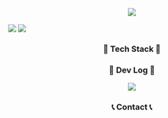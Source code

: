 
<!-- Header -->
<div align="center">
  <img src="https://capsule-render.vercel.app/api?type=rounded&color=gradient&text=Welcome%20to%20SIK's%20GitHub%20👋&animation=twinkling&fontSize=40&fontAlignY=50&fontAlign=50&height=180">
</div>

<br>

<div style="align:center; display:flex; flex-direction:row;">
  <img src="https://github-readme-stats.vercel.app/api/top-langs/?username=SeoJaeSik&layout=compact&theme=dark">&nbsp
  <img src="https://github-readme-stats.vercel.app/api?username=SeoJaeSik&include_all_commits=true&show_icons=true&theme=dark#gh-dark-mode-only">&nbsp
</div>

<h3 align="center">📌 Tech Stack 📌</h3>

<h3 align="center">📝 Dev Log 📝</h3>
<div align="center">
  <a href="https://sikcoding.tistory.com/">
    <img src="[https://github-readme-tistory-card.vercel.app/api?name=SeoJaeSik&theme=default](https://img.shields.io/badge/Tistory-000000?style=for-the-badge&logo=Tistory&logoColor=white)">
  </a>
</div>

<h3 align="center">📞 Contact 📞</h3>


